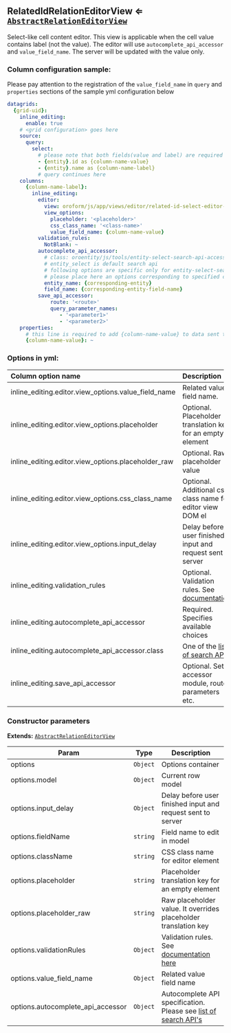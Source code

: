 <a name="module_RelatedIdRelationEditorView"></a>
## RelatedIdRelationEditorView ⇐ <code>[AbstractRelationEditorView](./abstract-relation-editor-view.md)</code>
Select-like cell content editor. This view is applicable when the cell value contains label (not the value).
The editor will use `autocomplete_api_accessor` and `value_field_name`. The server will be updated with the value
only.

### Column configuration sample:

Please pay attention to the registration of the `value_field_name` in `query` and `properties` sections of the
sample yml configuration below

``` yml
datagrids:
  {grid-uid}:
    inline_editing:
      enable: true
    # <grid configuration> goes here
    source:
      query:
        select:
          # please note that both fields(value and label) are required for valid work
          - {entity}.id as {column-name-value}
          - {entity}.name as {column-name-label}
          # query continues here
    columns:
      {column-name-label}:
        inline_editing:
          editor:
            view: oroform/js/app/views/editor/related-id-select-editor-view
            view_options:
              placeholder: '<placeholder>'
              css_class_name: '<class-name>'
              value_field_name: {column-name-value}
          validation_rules:
            NotBlank: ~
          autocomplete_api_accessor:
            # class: oroentity/js/tools/entity-select-search-api-accessor
            # entity_select is default search api
            # following options are specific only for entity-select-search-api-accessor
            # please place here an options corresponding to specified class
            entity_name: {corresponding-entity}
            field_name: {corresponding-entity-field-name}
          save_api_accessor:
              route: '<route>'
              query_parameter_names:
                 - '<parameter1>'
                 - '<parameter2>'
    properties:
      # this line is required to add {column-name-value} to data sent to client
      {column-name-value}: ~
```

### Options in yml:

Column option name                                  | Description
:---------------------------------------------------|:---------------------------------------
inline_editing.editor.view_options.value_field_name | Related value field name.
inline_editing.editor.view_options.placeholder      | Optional. Placeholder translation key for an empty element
inline_editing.editor.view_options.placeholder_raw  | Optional. Raw placeholder value
inline_editing.editor.view_options.css_class_name   | Optional. Additional css class name for editor view DOM el
inline_editing.editor.view_options.input_delay      | Delay before user finished input and request sent to server
inline_editing.validation_rules | Optional. Validation rules. See [documentation](../reference/js_validation.md#conformity-server-side-validations-to-client-once)
inline_editing.autocomplete_api_accessor     | Required. Specifies available choices
inline_editing.autocomplete_api_accessor.class | One of the [list of search APIs](../reference/search-apis.md)
inline_editing.save_api_accessor                    | Optional. Sets accessor module, route, parameters etc.

### Constructor parameters

**Extends:** <code>[AbstractRelationEditorView](./abstract-relation-editor-view.md)</code>  

| Param | Type | Description |
| --- | --- | --- |
| options | <code>Object</code> | Options container |
| options.model | <code>Object</code> | Current row model |
| options.input_delay | <code>Object</code> | Delay before user finished input and request sent to server |
| options.fieldName | <code>string</code> | Field name to edit in model |
| options.className | <code>string</code> | CSS class name for editor element |
| options.placeholder | <code>string</code> | Placeholder translation key for an empty element |
| options.placeholder_raw | <code>string</code> | Raw placeholder value. It overrides placeholder translation key |
| options.validationRules | <code>Object</code> | Validation rules. See [documentation here](../reference/js_validation.md#conformity-server-side-validations-to-client-once) |
| options.value_field_name | <code>Object</code> | Related value field name |
| options.autocomplete_api_accessor | <code>Object</code> | Autocomplete API specification.                                      Please see [list of search API's](../reference/search-apis.md) |

